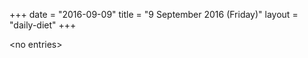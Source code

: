 +++
date = "2016-09-09"
title = "9 September 2016 (Friday)"
layout = "daily-diet"
+++

<p>&lt;no entries&gt;</p>